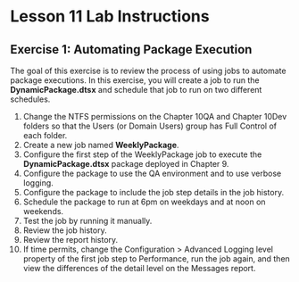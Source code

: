 # Lesson 11 Lab Instructions

## Exercise 1: Automating Package Execution

The goal of this exercise is to review the process of using jobs to automate package executions. In this exercise,
 you will create a job to run the **DynamicPackage.dtsx** and schedule that job to run on
 two different
 schedules.

1. Change the NTFS permissions on the Chapter 10QA and Chapter 10Dev folders so that the Users (or Domain Users)
 group has Full Control of each folder.
2. Create a new job named **WeeklyPackage**.
3. Configure the first step of the WeeklyPackage job to execute the **DynamicPackage.dtsx** package
 deployed in Chapter 9.
4. Configure the package to use the QA environment and to use verbose logging.
5. Configure the package to include the job step details in the job history.
6. Schedule the package to run at 6pm on weekdays and at noon on weekends.
7. Test the job by running it manually.
8. Review the job history.
9. Review the report history.
10. If time permits, change the Configuration > Advanced Logging level property of the first job step to
 Performance, run the job again, and then view the differences of the detail level on the Messages report.